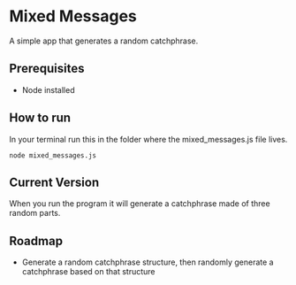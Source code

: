 # Mixed Messages

A simple app that generates a random catchphrase.

## Prerequisites

* Node installed

## How to run

In your terminal run this in the folder where the mixed_messages.js file lives.

```
node mixed_messages.js
```

## Current Version

When you run the program it will generate a catchphrase made of three random parts.

## Roadmap

* Generate a random catchphrase structure, then randomly generate a catchphrase based on that structure



